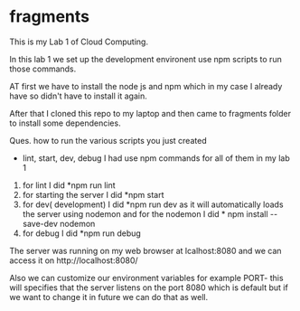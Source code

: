# fragments
This is my Lab 1 of Cloud Computing.

In this lab 1 we set up the development environent use npm scripts to run those commands.

AT first we have to install the node js and npm which in my case I already have so didn't have to install it again.  

After that I cloned this repo to my laptop and then came to fragments folder to install some dependencies. 

Ques. how to run the various scripts you just created
- lint, start, dev, debug I had use npm commands for all of them in my lab 1

1. for lint I did *npm run lint
2. for starting the server I did *npm start
3. for dev( development) I did *npm run dev as it will automatically loads the server using nodemon and for the nodemon I did * npm install --save-dev nodemon
4. for debug I did *npm run debug

The server was running on my web browser at lcalhost:8080 and we can access it on http://localhost:8080/

Also we can customize our environment variables for example PORT- this will specifies that the server listens on the port 8080 which is default but if we want to change it in future we can do that as well. 